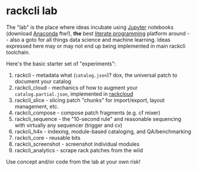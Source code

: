 # rackcli lab

The "lab" is the place where ideas incubate using [Jupyter](http://jupyter.org/)
notebooks (download [Anaconda](https://www.anaconda.com/download/#macos) ftw!),
**the** best [literate programming](https://en.wikipedia.org/wiki/Literate_programming)
platform around -- also a goto for all things data science and machine learning.
Ideas expressed here may or may not end up being implemented in main rackcli toolchain.

Here's the basic starter set of "experiments":

1. rackcli - metadata what (`catalog.json`)? dox, the universal patch to document your catalog
1. rackcli_cloud - mechanics of how to augment your `catalog.partial.json`,
implemented in [rackcloud](https://github.com/dirkleas/rackcloud)
1. rackcli_slice - slicing patch "chunks" for import/export, layout management, etc.
1. rackcli_compose - compose patch fragments (e.g. cf mixer)
1. rackcli_sequence - the "10-second rule" and reasonable sequencing with virtually any sequencer (trigger and cv)
1. rackcli_h4x - indexing, module-based cataloging, and QA/benchmarking
1. rackcli_core - reusable bits
1. rackcli_screenshot - screenshot individual modules
1. rackcli_analytics - scrape rack patches from the wild

Use concept and/or code from the lab at your own risk!
